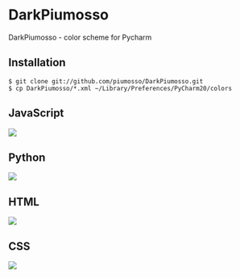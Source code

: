 # DarkPiumosso

DarkPiumosso - color scheme for Pycharm

## Installation

```
$ git clone git://github.com/piumosso/DarkPiumosso.git
$ cp DarkPiumosso/*.xml ~/Library/Preferences/PyCharm20/colors
```

## JavaScript

![](http://cl.ly/image/1h2F3r1K3t3u/js.png)

## Python

![](http://cl.ly/image/0S0o1I3b3z0Q/python.png)

## HTML

![](http://cl.ly/image/2S1M0Y2H2N3d/html.png)

## CSS

![](http://cl.ly/image/2z43050Y3M0b/css.png)

